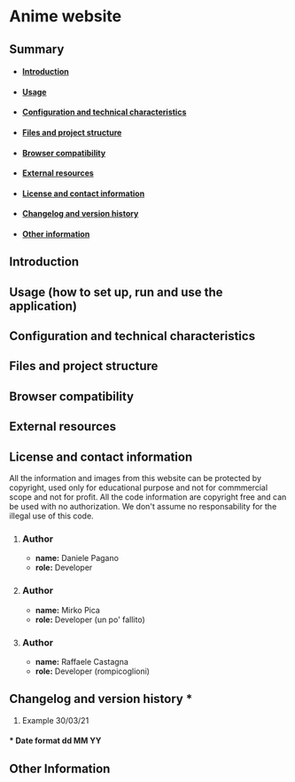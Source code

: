 # Anime website
## Summary
- #### [Introduction](#introduction)  
- #### [Usage](#usage)  
- #### [Configuration and technical characteristics](#configuration)  
- #### [Files and project structure](#files)
- #### [Browser compatibility](#compatibility)
- #### [External resources](#external)
- #### [License and contact information](#license)
- #### [Changelog and version history](#external)
- #### [Other information](#other)

## Introduction <a id="introduction"></a>

## Usage (how to set up, run and use the application) <a id="usage"></a>

## Configuration and technical characteristics <a id="configuration"></a>

## Files and project structure <a id="files"></a>


## Browser compatibility <a id="compatibility"></a>


## External resources <a id="external"></a>


## License and contact information <a id="license"></a>
All the information and images from this website can be protected by copyright, used only for educational purpose and not for commmercial scope and not for profit. All the code information  are copyright free and can be used with no authorization. We don't assume no responsability for the illegal use of this code.

1. ### Author
    - **name:** Daniele Pagano
    - **role:** Developer
2. ### Author
    - **name:** Mirko Pica
    - **role:** Developer (un po' fallito)
3. ### Author
    - **name:** Raffaele Castagna
    - **role:** Developer (rompicoglioni)
## Changelog and version history *<a id="changelog"></a>
1. Example 30/03/21 

#### * **Date** format dd MM YY
## Other Information <a id="other"></a>
